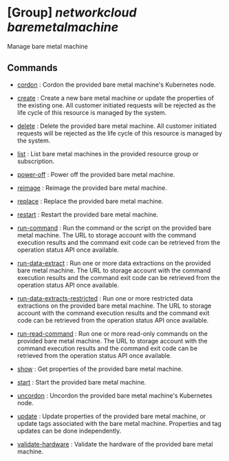 # [Group] _networkcloud baremetalmachine_

Manage bare metal machine

## Commands

- [cordon](/Commands/networkcloud/baremetalmachine/_cordon.md)
: Cordon the provided bare metal machine's Kubernetes node.

- [create](/Commands/networkcloud/baremetalmachine/_create.md)
: Create a new bare metal machine or update the properties of the existing one.
All customer initiated requests will be rejected as the life cycle of this resource is managed by the system.

- [delete](/Commands/networkcloud/baremetalmachine/_delete.md)
: Delete the provided bare metal machine.
All customer initiated requests will be rejected as the life cycle of this resource is managed by the system.

- [list](/Commands/networkcloud/baremetalmachine/_list.md)
: List bare metal machines in the provided resource group or subscription.

- [power-off](/Commands/networkcloud/baremetalmachine/_power-off.md)
: Power off the provided bare metal machine.

- [reimage](/Commands/networkcloud/baremetalmachine/_reimage.md)
: Reimage the provided bare metal machine.

- [replace](/Commands/networkcloud/baremetalmachine/_replace.md)
: Replace the provided bare metal machine.

- [restart](/Commands/networkcloud/baremetalmachine/_restart.md)
: Restart the provided bare metal machine.

- [run-command](/Commands/networkcloud/baremetalmachine/_run-command.md)
: Run the command or the script on the provided bare metal machine. The URL to storage account with the command execution results and the command exit code can be retrieved from the operation status API once available.

- [run-data-extract](/Commands/networkcloud/baremetalmachine/_run-data-extract.md)
: Run one or more data extractions on the provided bare metal machine. The URL to storage account with the command execution results and the command exit code can be retrieved from the operation status API once available.

- [run-data-extracts-restricted](/Commands/networkcloud/baremetalmachine/_run-data-extracts-restricted.md)
: Run one or more restricted data extractions on the provided bare metal machine. The URL to storage account with the command execution results and the command exit code can be retrieved from the operation status API once available.

- [run-read-command](/Commands/networkcloud/baremetalmachine/_run-read-command.md)
: Run one or more read-only commands on the provided bare metal machine. The URL to storage account with the command execution results and the command exit code can be retrieved from the operation status API once available.

- [show](/Commands/networkcloud/baremetalmachine/_show.md)
: Get properties of the provided bare metal machine.

- [start](/Commands/networkcloud/baremetalmachine/_start.md)
: Start the provided bare metal machine.

- [uncordon](/Commands/networkcloud/baremetalmachine/_uncordon.md)
: Uncordon the provided bare metal machine's Kubernetes node.

- [update](/Commands/networkcloud/baremetalmachine/_update.md)
: Update properties of the provided bare metal machine, or update tags associated with the bare metal machine. Properties and tag updates can be done independently.

- [validate-hardware](/Commands/networkcloud/baremetalmachine/_validate-hardware.md)
: Validate the hardware of the provided bare metal machine.
